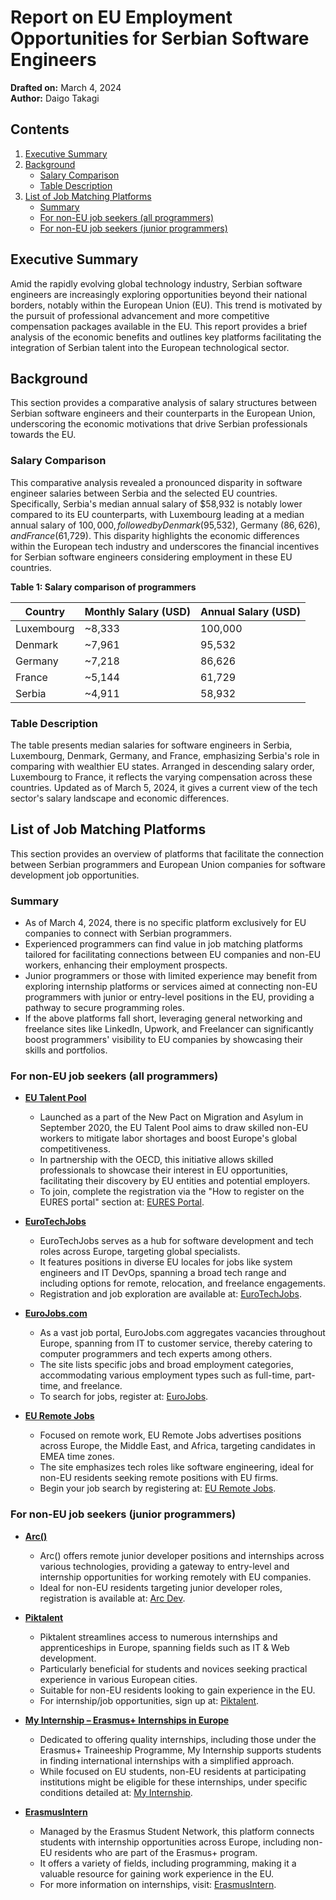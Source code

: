 # Report on EU Employment Opportunities for Serbian Software Engineers

**Drafted on:** March 4, 2024  
**Author:** Daigo Takagi

## Contents

1. [Executive Summary](#executive-summary)
2. [Background](#background)
    - [Salary Comparison](#salary-comparison)
    - [Table Description](#table-description)
3. [List of Job Matching Platforms](#list-of-job-matching-platforms)
    - [Summary](#summary)
    - [For non-EU job seekers (all programmers)](#for-non-eu-job-seekers-all-programmers)
    - [For non-EU job seekers (junior programmers)](#for-non-eu-job-seekers-junior-programmers)

## Executive Summary

Amid the rapidly evolving global technology industry, Serbian software engineers are increasingly exploring opportunities beyond their national borders, notably within the European Union (EU). This trend is motivated by the pursuit of professional advancement and more competitive compensation packages available in the EU. This report provides a brief analysis of the economic benefits and outlines key platforms facilitating the integration of Serbian talent into the European technological sector.

## Background

This section provides a comparative analysis of salary structures between Serbian software engineers and their counterparts in the European Union, underscoring the economic motivations that drive Serbian professionals towards the EU.

### Salary Comparison

This comparative analysis revealed a pronounced disparity in software engineer salaries between Serbia and the selected EU countries. Specifically, Serbia's median annual salary of $58,932 is notably lower compared to its EU counterparts, with Luxembourg leading at a median annual salary of $100,000, followed by Denmark ($95,532), Germany ($86,626), and France ($61,729). This disparity highlights the economic differences within the European tech industry and underscores the financial incentives for Serbian software engineers considering employment in these EU countries.

**Table 1: Salary comparison of programmers**

| Country     | Monthly Salary (USD) | Annual Salary (USD) |
|-------------|----------------------|---------------------|
| Luxembourg  | ~8,333               | 100,000             |
| Denmark     | ~7,961               | 95,532              |
| Germany     | ~7,218               | 86,626              |
| France      | ~5,144               | 61,729              |
| Serbia      | ~4,911               | 58,932              |

### Table Description

The table presents median salaries for software engineers in Serbia, Luxembourg, Denmark, Germany, and France, emphasizing Serbia's role in comparing with wealthier EU states. Arranged in descending salary order, Luxembourg to France, it reflects the varying compensation across these countries. Updated as of March 5, 2024, it gives a current view of the tech sector's salary landscape and economic differences.

## List of Job Matching Platforms

This section provides an overview of platforms that facilitate the connection between Serbian programmers and European Union companies for software development job opportunities.

### Summary

- As of March 4, 2024, there is no specific platform exclusively for EU companies to connect with Serbian programmers.
- Experienced programmers can find value in job matching platforms tailored for facilitating connections between EU companies and non-EU workers, enhancing their employment prospects.
- Junior programmers or those with limited experience may benefit from exploring internship platforms or services aimed at connecting non-EU programmers with junior or entry-level positions in the EU, providing a pathway to secure programming roles.
- If the above platforms fall short, leveraging general networking and freelance sites like LinkedIn, Upwork, and Freelancer can significantly boost programmers' visibility to EU companies by showcasing their skills and portfolios.

### For non-EU job seekers (all programmers)

- **[EU Talent Pool](https://eures.europa.eu/eu-talent-pool-pilot_en#how-to-register-on-the-eures-portal)**
    - Launched as a part of the New Pact on Migration and Asylum in September 2020, the EU Talent Pool aims to draw skilled non-EU workers to mitigate labor shortages and boost Europe's global competitiveness.
    - In partnership with the OECD, this initiative allows skilled professionals to showcase their interest in EU opportunities, facilitating their discovery by EU entities and potential employers.
    - To join, complete the registration via the "How to register on the EURES portal" section at: [EURES Portal](https://eures.europa.eu/eu-talent-pool-pilot_en#how-to-register-on-the-eures-portal).

- **[EuroTechJobs](https://eurotechjobs.com)**
    - EuroTechJobs serves as a hub for software development and tech roles across Europe, targeting global specialists.
    - It features positions in diverse EU locales for jobs like system engineers and IT DevOps, spanning a broad tech range and including options for remote, relocation, and freelance engagements.
    - Registration and job exploration are available at: [EuroTechJobs](https://eurotechjobs.com).

- **[EuroJobs.com](https://eurojobs.com)**
    - As a vast job portal, EuroJobs.com aggregates vacancies throughout Europe, spanning from IT to customer service, thereby catering to computer programmers and tech experts among others.
    - The site lists specific jobs and broad employment categories, accommodating various employment types such as full-time, part-time, and freelance.
    - To search for jobs, register at: [EuroJobs](https://eurojobs.com).

- **[EU Remote Jobs](https://euremotejobs.com)**
    - Focused on remote work, EU Remote Jobs advertises positions across Europe, the Middle East, and Africa, targeting candidates in EMEA time zones.
    - The site emphasizes tech roles like software engineering, ideal for non-EU residents seeking remote positions with EU firms.
    - Begin your job search by registering at: [EU Remote Jobs](https://euremotejobs.com).

### For non-EU job seekers (junior programmers)

- **[Arc()](https://arc.dev)**
    - Arc() offers remote junior developer positions and internships across various technologies, providing a gateway to entry-level and internship opportunities for working remotely with EU companies.
    - Ideal for non-EU residents targeting junior developer roles, registration is available at: [Arc Dev](https://arc.dev).

- **[Piktalent](https://piktalent.com)**
    - Piktalent streamlines access to numerous internships and apprenticeships in Europe, spanning fields such as IT & Web development.
    - Particularly beneficial for students and novices seeking practical experience in various European cities.
    - Suitable for non-EU residents looking to gain experience in the EU.
    - For internship/job opportunities, sign up at: [Piktalent](https://piktalent.com).

- **[My Internship – Erasmus+ Internships in Europe](https://myinternship.eu)**
    - Dedicated to offering quality internships, including those under the Erasmus+ Traineeship Programme, My Internship supports students in finding international internships with a simplified approach.
    - While focused on EU students, non-EU residents at participating institutions might be eligible for these internships, under specific conditions detailed at: [My Internship](https://myinternship.eu).

- **[ErasmusIntern](https://erasmusintern.org)**
    - Managed by the Erasmus Student Network, this platform connects students with internship opportunities across Europe, including non-EU residents who are part of the Erasmus+ program.
    - It offers a variety of fields, including programming, making it a valuable resource for gaining work experience in the EU.
    - For more information on internships, visit: [ErasmusIntern](https://erasmusintern.org).

